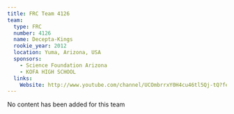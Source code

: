 ```yaml
---
title: FRC Team 4126
team:
  type: FRC
  number: 4126
  name: Decepta-Kings
  rookie_year: 2012
  location: Yuma, Arizona, USA
  sponsors:
    - Science Foundation Arizona
    - KOFA HIGH SCHOOL
  links:
    Website: http://www.youtube.com/channel/UCOmbrrxY0H4cu46tl5Qj-tQ?feature=watch
---
```

No content has been added for this team